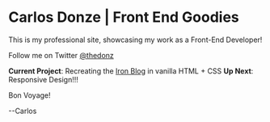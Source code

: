 Carlos Donze | Front End Goodies
=================
This is my professional site, showcasing my work as a Front-End Developer!

Follow me on Twitter [@thedonz](http://www.twitter.com/thedonz)

__Current Project__: Recreating the [Iron Blog](http://orlando.theironyard.com/) in vanilla HTML + CSS
__Up Next__: Responsive Design!!! 

Bon Voyage!

--Carlos
